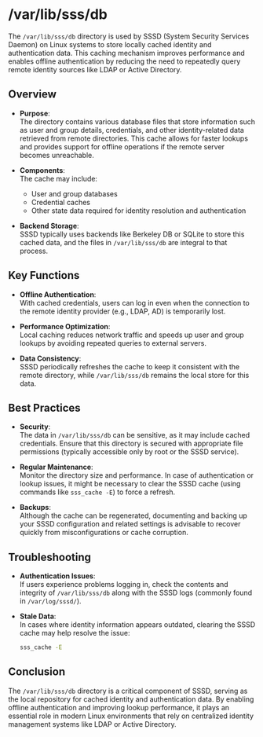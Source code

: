 # /var/lib/sss/db

The `/var/lib/sss/db` directory is used by SSSD (System Security Services Daemon) on Linux systems to store locally cached identity and authentication data. This caching mechanism improves performance and enables offline authentication by reducing the need to repeatedly query remote identity sources like LDAP or Active Directory.

## Overview

- **Purpose**:  
  The directory contains various database files that store information such as user and group details, credentials, and other identity-related data retrieved from remote directories. This cache allows for faster lookups and provides support for offline operations if the remote server becomes unreachable.

- **Components**:  
  The cache may include:
  - User and group databases
  - Credential caches
  - Other state data required for identity resolution and authentication

- **Backend Storage**:  
  SSSD typically uses backends like Berkeley DB or SQLite to store this cached data, and the files in `/var/lib/sss/db` are integral to that process.

## Key Functions

- **Offline Authentication**:  
  With cached credentials, users can log in even when the connection to the remote identity provider (e.g., LDAP, AD) is temporarily lost.

- **Performance Optimization**:  
  Local caching reduces network traffic and speeds up user and group lookups by avoiding repeated queries to external servers.

- **Data Consistency**:  
  SSSD periodically refreshes the cache to keep it consistent with the remote directory, while `/var/lib/sss/db` remains the local store for this data.

## Best Practices

- **Security**:  
  The data in `/var/lib/sss/db` can be sensitive, as it may include cached credentials. Ensure that this directory is secured with appropriate file permissions (typically accessible only by root or the SSSD service).

- **Regular Maintenance**:  
  Monitor the directory size and performance. In case of authentication or lookup issues, it might be necessary to clear the SSSD cache (using commands like `sss_cache -E`) to force a refresh.

- **Backups**:  
  Although the cache can be regenerated, documenting and backing up your SSSD configuration and related settings is advisable to recover quickly from misconfigurations or cache corruption.

## Troubleshooting

- **Authentication Issues**:  
  If users experience problems logging in, check the contents and integrity of `/var/lib/sss/db` along with the SSSD logs (commonly found in `/var/log/sssd/`).

- **Stale Data**:  
  In cases where identity information appears outdated, clearing the SSSD cache may help resolve the issue:
  ```bash
  sss_cache -E
  ```

## Conclusion

The `/var/lib/sss/db` directory is a critical component of SSSD, serving as the local repository for cached identity and authentication data. By enabling offline authentication and improving lookup performance, it plays an essential role in modern Linux environments that rely on centralized identity management systems like LDAP or Active Directory.

